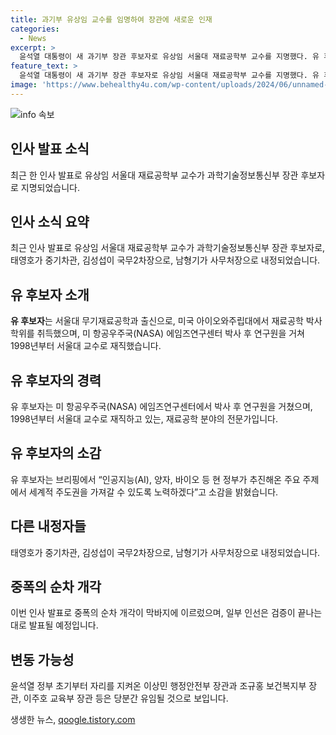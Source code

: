 ```yaml
---
title: 과기부 유상임 교수를 임명하여 장관에 새로운 인재
categories:
  - News
excerpt: >
  윤석열 대통령이 새 과기부 장관 후보자로 유상임 서울대 재료공학부 교수를 지명했다. 유 후보자는 미국에서 박사 학위를 받은 후 NASA 연구원을 거쳐 1998년부터 서울대 교수로 재직해왔으며, 인공지능, 양자, 바이오 분야에서 세계적 주도권을 가져갈 것으로 소감을 밝혔다. 고용노동부 장관 등의 인선은 검증 후 발표될 예정이며, 윤 대통령의 북한 외교관 출신인 태영호 전 의원을 민평통 사무처장으로 내정했다. 현안이 남아있는 장관들은 당분간 유임될 것으로 보인다.
feature_text: >
  윤석열 대통령이 새 과기부 장관 후보자로 유상임 서울대 재료공학부 교수를 지명했다. 유 후보자는 미국에서 박사 학위를 받은 후 NASA 연구원을 거쳐 1998년부터 서울대 교수로 재직해왔으며, 인공지능, 양자, 바이오 분야에서 세계적 주도권을 가져갈 것으로 소감을 밝혔다. 고용노동부 장관 등의 인선은 검증 후 발표될 예정이며, 윤 대통령의 북한 외교관 출신인 태영호 전 의원을 민평통 사무처장으로 내정했다. 현안이 남아있는 장관들은 당분간 유임될 것으로 보인다.
image: 'https://www.behealthy4u.com/wp-content/uploads/2024/06/unnamed-file.png'
---
```


<p><img src="https://www.behealthy4u.com/wp-content/uploads/2024/06/unnamed-file.png" alt="info 속보" /></p>

<h2 data-ke-size="size26">인사 발표 소식</h2>

<p data-ke-size="size16">최근 한 인사 발표로 유상임 서울대 재료공학부 교수가 과학기술정보통신부 장관 후보자로 지명되었습니다.</p>

<h2 data-ke-size="size26">인사 소식 요약</h2>

<p data-ke-size="size16">최근 인사 발표로 유상임 서울대 재료공학부 교수가 과학기술정보통신부 장관 후보자로, 태영호가 중기차관, 김성섭이 국무2차장으로, 남형기가 사무처장으로 내정되었습니다.</p>

<h2 data-ke-size="size26">유 후보자 소개</h2>

<p data-ke-size="size16"><b>유 후보자</b>는 서울대 무기재료공학과 출신으로, 미국 아이오와주립대에서 재료공학 박사 학위를 취득했으며, 미 항공우주국(NASA) 에임즈연구센터 박사 후 연구원을 거쳐 1998년부터 서울대 교수로 재직했습니다.</p>

<h2 data-ke-size="size26">유 후보자의 경력</h2>

<p data-ke-size="size16">유 후보자는 미 항공우주국(NASA) 에임즈연구센터에서 박사 후 연구원을 거쳤으며, 1998년부터 서울대 교수로 재직하고 있는, 재료공학 분야의 전문가입니다.</p>

<h2 data-ke-size="size26">유 후보자의 소감</h2>

<p data-ke-size="size16">유 후보자는 브리핑에서 “인공지능(AI), 양자, 바이오 등 현 정부가 추진해온 주요 주제에서 세계적 주도권을 가져갈 수 있도록 노력하겠다”고 소감을 밝혔습니다.</p>

<h2 data-ke-size="size26">다른 내정자들</h2>

<p data-ke-size="size16">태영호가 중기차관, 김성섭이 국무2차장으로, 남형기가 사무처장으로 내정되었습니다.</p>

<h2 data-ke-size="size26">중폭의 순차 개각</h2>

<p data-ke-size="size16">이번 인사 발표로 중폭의 순차 개각이 막바지에 이르렀으며, 일부 인선은 검증이 끝나는 대로 발표될 예정입니다.</p>

<h2 data-ke-size="size26">변동 가능성</h2>

<p data-ke-size="size16">윤석열 정부 초기부터 자리를 지켜온 이상민 행정안전부 장관과 조규홍 보건복지부 장관, 이주호 교육부 장관 등은 당분간 유임될 것으로 보입니다.</p>
생생한 뉴스, <a href="https://qoogle.tistory.com" rel="dofollow">qoogle.tistory.com</a>


